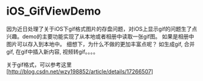 # iOS_GifViewDemo
因为近日处理了关于iOS下gif格式图片的存盘问题，对iOS上显示gif的问题生了点兴趣。demo的主要功能实现了从本地或者相册中读取一张gif图。
如果是相册中图片可以存入到本地中。 细想下，为什么不做的更加丰富点呢？ 如生成gif, 合并gif, 在gif中插入新内容, 视频转gif。。。。


关于gif格式，可以参考这里[http://blog.csdn.net/wzy198852/article/details/17266507]
